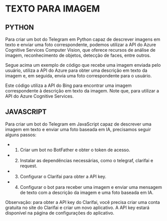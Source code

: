 # TEXTO PARA IMAGEM
## PYTHON
Para criar um bot do Telegram em Python capaz de descrever imagens em texto e enviar uma foto correspondente, podemos utilizar a API do Azure Cognitive Services Computer Vision, que oferece recursos de análise de imagem, reconhecimento de objetos, detecção de faces, entre outros.

Segue acima um exemplo de código que recebe uma imagem enviada pelo usuário, utiliza a API do Azure para obter uma descrição em texto da imagem e, em seguida, envia uma foto correspondente para o usuário.

Este código utiliza a API do Bing para encontrar uma imagem correspondente à descrição em texto da imagem. Note que, para utilizar a API do Azure Cognitive Services.

## JAVASCRIPT
Para criar um bot do Telegram em JavaScript capaz de descrever uma imagem em texto e enviar uma foto baseada em IA, precisamos seguir alguns passos:
* 1) Criar um bot no BotFather e obter o token de acesso.
* 2) Instalar as dependências necessárias, como o telegraf, clarifai e request.
* 3) Configurar o Clarifai para obter a API key.
* 4) Configurar o bot para receber uma imagem e enviar uma mensagem de texto com a descrição da imagem e uma foto baseada em IA.

Observação: para obter a API key do Clarifai, você precisa criar uma conta gratuita no site do Clarifai e criar um novo aplicativo. A API key estará disponível na página de configurações do aplicativo.